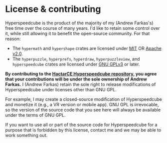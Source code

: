 # License & contributing

Hyperspeedcube is the product of the majority of my (Andrew Farkas's) free time over the course of many years. I'd like to retain some control over it, while still allowing it to benefit the open-source community. For that reason:

- The `hypermath` and `hypershape` crates are licensed under [MIT](https://opensource.org/license/mit) OR [Apache v2.0](https://apache.org/licenses/LICENSE-2.0).
- The `hyperpuzzle`, `hyperprefs`, `hyperdraw`, `hyperpuzzleview`, and `hyperspeedcube` crates are licensed under [GNU GPLv3](https://choosealicense.com/licenses/gpl-3.0/) or later.

**By contributing to the [HactarCE Hyperspeedcube repository](https://github.com/HactarCE/Hyperspeedcube), you agree that your contributions will be under the sole ownership of Andrew Farkas.** I (Andrew Farkas) retain the sole right to release modifications of Hyperspeedcube under licenses other than GNU GPL.

For example, I may create a closed-source modification of Hyperspeedcube and monetize it (e.g., a VR version or mobile app). GNU GPL is irrevocable, so the version of the source code that you see here will always be available under the terms of GNU GPL.

If you want to use all or part of the source code for Hyperspeedcube for a purpose that is forbidden by this license, contact me and we may be able to work something out.
